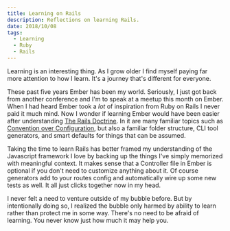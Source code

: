```yaml
---
title: Learning on Rails
description: Reflections on learning Rails.
date: 2018/10/08
tags:
  - Learning
  - Ruby
  - Rails
---
```


Learning is an interesting thing. As I grow older I find myself paying far more attention to how I learn. It's a journey that's different for everyone.

These past five years Ember has been my world. Seriously, I just got back from another conference and I'm to speak at a meetup this month on Ember. When I had heard Ember took a _lot_ of inspiration from Ruby on Rails I never paid it much mind. Now I wonder if learning Ember would have been easier after understanding [The Rails Doctrine](https://rubyonrails.org/doctrine/). In it are many familiar topics such as [Convention over Configuration](https://rubyonrails.org/doctrine/#convention-over-configuration), but also a familiar folder structure, CLI tool generators, and smart defaults for things that can be assumed.

Taking the time to learn Rails has better framed my understanding of the Javascript framework I love by backing up the things I've simply memorized with meaningful context. It makes sense that a Controller file in Ember is optional if you don't need to customize anything about it. Of course generators add to your routes config and automatically wire up some new tests as well. It all just clicks together now in my head.

I never felt a need to venture outside of my bubble before. But by intentionally doing so, I realized the bubble only harmed by ability to learn rather than protect me in some way. There's no need to be afraid of learning. You never know just how much it may help you.

